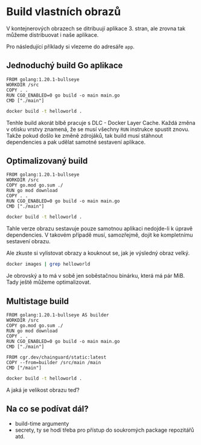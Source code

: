 # Build vlastních obrazů

V kontejnerových obrazech se ditribuují aplikace 3. stran,
ale zrovna tak můžeme distribuovat i naše aplikace.

Pro následující příklady si vlezeme do adresáře `app`.

## Jednoduchý build Go aplikace

```dockefile
FROM golang:1.20.1-bullseye
WORKDIR /src
COPY . .
RUN CGO_ENABLED=0 go build -o main main.go
CMD ["./main"]
```

```bash
docker build -t helloworld .
```

Tenhle build akorát blbě pracuje s DLC - Docker Layer Cache.
Každá změna v otisku vrstvy znamená, že se musí všechny `RUN`
instrukce spustit znovu. Takže pokud došlo ke změně zdrojáků,
tak build musí stáhnout dependencies a pak udělat samotné
sestavení aplikace.

## Optimalizovaný build

```dockefile
FROM golang:1.20.1-bullseye
WORKDIR /src
COPY go.mod go.sum ./
RUN go mod download
COPY . .
RUN CGO_ENABLED=0 go build -o main main.go
CMD ["./main"]
```


```bash
docker build -t helloworld .
```

Tahle verze obrazu sestavuje pouze samotnou aplikaci nedojde-li
k úpravě dependencies. V takovém případě musí, samozřejmě, dojít
ke kompletnímu sestavení obrazu.

Ale zkuste si vylistovat obrazy a kouknout se, jak je výsledný
obraz velký.

```bash
docker images | grep helloworld
```

Je obrovský a to má v sobě jen soběstačnou binárku, která má
pár MiB. Tady ještě můžeme optimalizovat.

## Multistage build

```dockefile
FROM golang:1.20.1-bullseye AS builder
WORKDIR /src
COPY go.mod go.sum ./
RUN go mod download
COPY . .
RUN CGO_ENABLED=0 go build -o main main.go
CMD ["./main"]

FROM cgr.dev/chainguard/static:latest
COPY --from=builder /src/main /main
CMD ["/main"]
```

```bash
docker build -t helloworld .
```

A jaká je velikost obrazu teď?

## Na co se podívat dál?

- build-time argumenty
- secrety, ty se hodí třeba pro přístup do soukromých package repozitářů atd.

